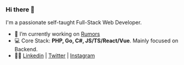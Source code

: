 ### Hi there 👋


I'm a passionate self-taught Full-Stack Web Developer.

- 🔭 I’m currently working on [Rumors](https://github.com/rumorsflow)
- 💻 Core Stack: **PHP, Go, C#, JS/TS/React/Vue**. Mainly focused on Backend.
- 👨‍💻 [Linkedin](https://linkedin.com/in/iagapie) | [Twitter](https://twitter.com/i_agapie) | [Instagram](https://www.instagram.com/mounflow/)
